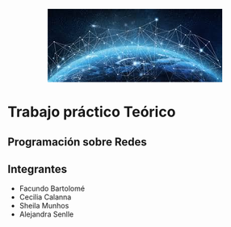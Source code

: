 <p align="center">
  <img src="assets/redes.jpg" alt="Logo de Redes en el mundo">
</p>


# Trabajo práctico Teórico
## Programación sobre Redes
## Integrantes

* Facundo Bartolomé
* Cecilia Calanna
* Sheila Munhos
* Alejandra Senlle
